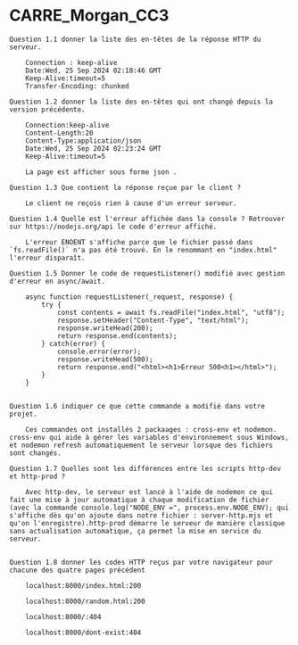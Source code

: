 # CARRE_Morgan_CC3

    Question 1.1 donner la liste des en-têtes de la réponse HTTP du serveur.

        Connection : keep-alive
        Date:Wed, 25 Sep 2024 02:18:46 GMT
        Keep-Alive:timeout=5
        Transfer-Encoding: chunked

    Question 1.2 donner la liste des en-têtes qui ont changé depuis la version précédente.

        Connection:keep-alive
        Content-Length:20
        Content-Type:application/json
        Date:Wed, 25 Sep 2024 02:23:24 GMT
        Keep-Alive:timeout=5

        La page est afficher sous forme json .

    Question 1.3 Que contient la réponse reçue par le client ?

        Le client ne reçois rien à cause d'un erreur serveur.
    
    Question 1.4 Quelle est l'erreur affichée dans la console ? Retrouver sur https://nodejs.org/api le code d'erreur affiché.

        L'erreur ENOENT s'affiche parce que le fichier passé dans `fs.readFile()` n'a pas été trouvé. En le renommant en "index.html" l'erreur disparaît.

    Question 1.5 Donner le code de requestListener() modifié avec gestion d'erreur en async/await.

        async function requestListener(_request, response) {
            try {
                const contents = await fs.readFile("index.html", "utf8");
                response.setHeader("Content-Type", "text/html");
                response.writeHead(200);
                return response.end(contents);
            } catch(error) {
                console.error(error);
                response.writeHead(500);
                return response.end("<html><h1>Erreur 500<h1></html>");
            }
        }


    Question 1.6 indiquer ce que cette commande a modifié dans votre projet.

        Ces commandes ont installés 2 packaages : cross-env et nodemon. cross-env qui aide à gérer les variables d'environnement sous Windows, et nodemon refresh automatiquement le serveur lorsque des fichiers sont changés.

    Question 1.7 Quelles sont les différences entre les scripts http-dev et http-prod ?

        Avec http-dev, le serveur est lancé à l'aide de nodemon ce qui fait une mise à jour automatique à chaque modification de fichier (avec la commande console.log("NODE_ENV =", process.env.NODE_ENV); qui s'affiche dès qu'on ajoute dans notre fichier : server-http.mjs et qu'on l'enregistre).http-prod démarre le serveur de manière classique sans actualisation automatique, ça permet la mise en service du serveur.


    Question 1.8 donner les codes HTTP reçus par votre navigateur pour chacune des quatre pages précédent

        localhost:8000/index.html:200

        localhost:8000/random.html:200

        localhost:8000/:404
        
        localhost:8000/dont-exist:404

    

